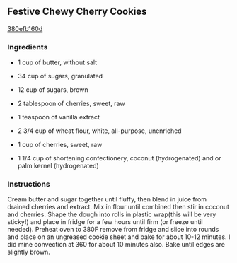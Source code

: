 ## Festive Chewy Cherry Cookies

[380efb160d](http://www.food.com/recipe/festive-chewy-cherry-cookies-271813)

### Ingredients

 - 1 cup of butter, without salt

 - 34 cup of sugars, granulated

 - 12 cup of sugars, brown

 - 2 tablespoon of cherries, sweet, raw

 - 1 teaspoon of vanilla extract

 - 2 3/4 cup of wheat flour, white, all-purpose, unenriched

 - 1 cup of cherries, sweet, raw

 - 1 1/4 cup of shortening confectionery, coconut (hydrogenated) and or palm kernel (hydrogenated)

### Instructions

Cream butter and sugar together until fluffy, then blend in juice from drained cherries and extract. Mix in flour until combined then stir in coconut and cherries. Shape the dough into rolls in plastic wrap(this will be very sticky!) and place in fridge for a few hours until firm (or freeze until needed). Preheat oven to 380F remove from fridge and slice into rounds and place on an ungreased cookie sheet and bake for about 10-12 minutes. I did mine convection at 360 for about 10 minutes also. Bake until edges are slightly brown.